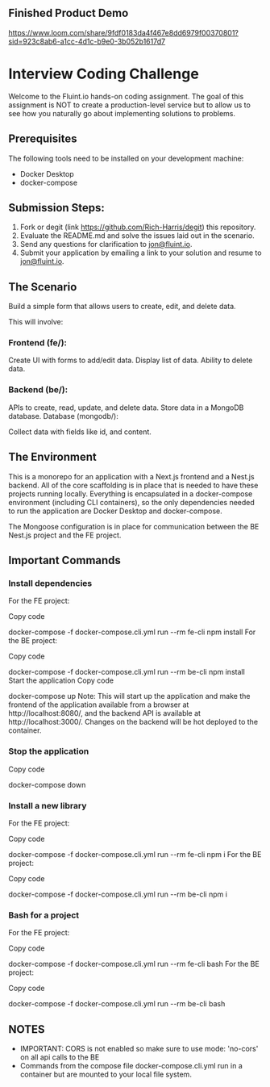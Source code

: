 ## Finished Product Demo
https://www.loom.com/share/9fdf0183da4f467e8dd6979f00370801?sid=923c8ab6-a1cc-4d1c-b9e0-3b052b1617d7


# Interview Coding Challenge
Welcome to the Fluint.io hands-on coding assignment. The goal of this assignment is NOT to create a production-level service but to allow us to see how you naturally go about implementing solutions to problems.

## Prerequisites
The following tools need to be installed on your development machine:

* Docker Desktop
* docker-compose

## Submission Steps:
1. Fork or degit (link https://github.com/Rich-Harris/degit) this repository.
2. Evaluate the README.md and solve the issues laid out in the scenario.
3. Send any questions for clarification to jon@fluint.io.
4. Submit your application by emailing a link to your solution and resume to jon@fluint.io.

## The Scenario
Build a simple form that allows users to create, edit, and delete data.

This will involve:

### Frontend (fe/):

Create UI with forms to add/edit data.
Display list of data.
Ability to delete data.


### Backend (be/):

APIs to create, read, update, and delete data.
Store data in a MongoDB database.
Database (mongodb/):

Collect data with fields like id, and content.

## The Environment
This is a monorepo for an application with a Next.js frontend and a Nest.js backend. All of the core scaffolding is in place that is needed to have these projects running locally. Everything is encapsulated in a docker-compose environment (including CLI containers), so the only dependencies needed to run the application are Docker Desktop and docker-compose.

The Mongoose configuration is in place for communication between the BE Nest.js project and the FE project.

## Important Commands

### Install dependencies
For the FE project:

Copy code

docker-compose -f docker-compose.cli.yml run --rm fe-cli npm install
For the BE project:

Copy code

docker-compose -f docker-compose.cli.yml run --rm be-cli npm install
Start the application
Copy code

docker-compose up
Note: This will start up the application and make the frontend of the application available from a browser at http://localhost:8080/, and the backend API is available at http://localhost:3000/. Changes on the backend will be hot deployed to the container.

### Stop the application
Copy code

docker-compose down


### Install a new library
For the FE project:

Copy code

docker-compose -f docker-compose.cli.yml run --rm fe-cli npm i <package>
For the BE project:

Copy code

docker-compose -f docker-compose.cli.yml run --rm be-cli npm i <package>

### Bash for a project
For the FE project:

Copy code

docker-compose -f docker-compose.cli.yml run --rm fe-cli bash
For the BE project:

Copy code

docker-compose -f docker-compose.cli.yml run --rm be-cli bash


## NOTES
- IMPORTANT: CORS is not enabled so make sure to use mode: 'no-cors' on all api calls to the BE
- Commands from the compose file docker-compose.cli.yml run in a container but are mounted to your local file system. 
